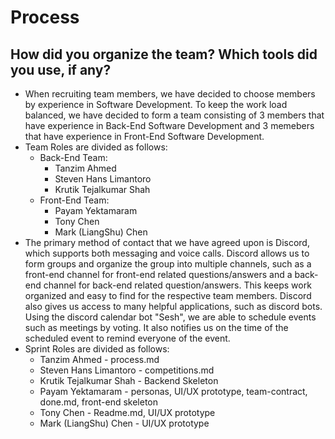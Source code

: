# Process

## How did you organize the team? Which tools did you use, if any?

* When recruiting team members, we have decided to choose members by experience in Software Development. 
To keep the work load balanced, we have decided to form a team consisting of 3 members that have experience 
in Back-End Software Development and 3 memebers that have experience in Front-End Software Development.
* Team Roles are divided as follows:
    * Back-End Team:
        * Tanzim Ahmed
        * Steven Hans Limantoro
        * Krutik Tejalkumar Shah
    * Front-End Team:
        * Payam Yektamaram
        * Tony Chen
        * Mark (LiangShu) Chen
* The primary method of contact that we have agreed upon is Discord, which supports both messaging and voice calls. 
Discord allows us to form groups and organize the group into multiple channels, such as a front-end channel for 
front-end related questions/answers and a back-end channel for back-end related question/answers. This keeps work 
organized and easy to find for the respective team members. Discord also gives us access to many helpful applications, 
such as discord bots. Using the discord calendar bot "Sesh", we are able to schedule events such as meetings by voting. 
It also notifies us on the time of the scheduled event to remind everyone of the event.
* Sprint Roles are divided as follows:
    * Tanzim Ahmed - process.md
    * Steven Hans Limantoro - competitions.md
    * Krutik Tejalkumar Shah - Backend Skeleton
    * Payam Yektamaram - personas, UI/UX prototype, team-contract, done.md, front-end skeleton
    * Tony Chen - Readme.md, UI/UX prototype
    * Mark (LiangShu) Chen - UI/UX prototype